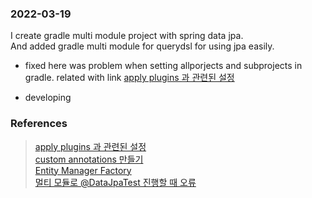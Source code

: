 ### 2022-03-19

I create gradle multi module project with spring data jpa.  
And added gradle multi module for querydsl for using jpa easily.  

- fixed
here was problem when setting allporjects and subprojects in gradle. related with link [apply plugins 과 관련된 설정](https://doughman.tistory.com/19)  

- developing 


### References 

> [apply plugins 과 관련된 설정](https://doughman.tistory.com/19)   
> [custom annotations 만들기](https://codediver.tistory.com/71)   
> [Entity Manager Factory](https://perfectacle.github.io/2018/01/14/jpa-entity-manager-factory/)    
> [멀티 모듈로 @DataJpaTest 진행할 때 오류](https://sejoung.github.io/2021/04/2021-04-21-spring_boot_gradle_multi_modules/#%EB%A9%80%ED%8B%B0-%EB%AA%A8%EB%93%88%EB%A1%9C-DataJpaTest-%EC%A7%84%ED%96%89%ED%95%A0%EB%95%8C-%EC%98%A4%EB%A5%98)